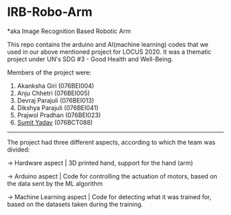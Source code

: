 # IRB-Robo-Arm
*aka Image Recognition Based Robotic Arm

This repo contains the arduino and AI(machine learning) codes that we used in our above mentioned project for LOCUS 2020.
It was a thematic project under UN's SDG #3 - Good Health and Well-Being. 



Members of the project were:
1. Akanksha Giri (076BEI004)
2. Anju Chhetri (076BEI005)
3. Devraj Parajuli (076BEI013)
4. Dikshya Parajuli (076BEI041)
5. Prajwol Pradhan (076BEI023)
6. [Sumit Yadav](https://github.com/rockerritesh) (076BCT088)



--------------------------------------------------------------------------------------------------------------------

The project had three different aspects, according to which the team was divided: 

  -> Hardware aspect         | 3D printed hand, support for the hand (arm)
  
  -> Arduino aspect          | Code for controlling the actuation of motors, based on the data sent by the ML algorithm
  
  -> Machine Learning aspect | Code for detecting what it was trained for, based on the datasets taken during the training.
